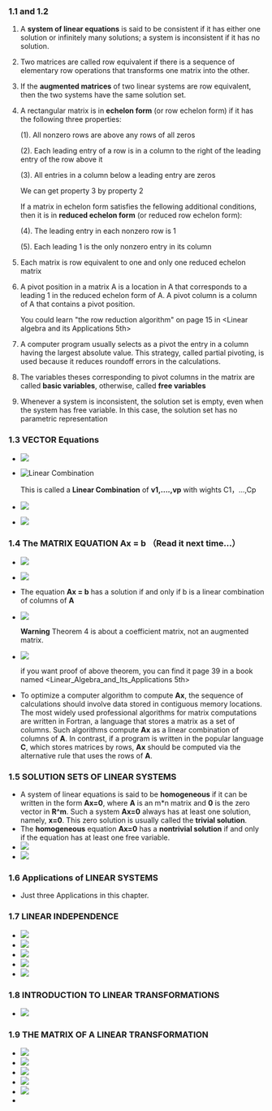 ### 1.1 and 1.2

1. A **system of linear equations** is said to be consistent if it has either one solution or infinitely many solutions; a system is inconsistent if it has no solution.

2. Two matrices are called row equivalent if there is a sequence of elementary row operations that transforms one matrix into the other.

3. If the **augmented matrices** of two linear systems are row equivalent, then the two systems have the same solution set.

4. A rectangular matrix is in **echelon form** (or row echelon form) if it has the following three properties:

   (1). All nonzero rows are above any rows of all zeros

   (2). Each leading entry of a row is in a column to the right of the leading entry of the row above it

   (3). All entries in a column below a leading entry are zeros

   We can get property 3 by property 2

   If a matrix in echelon form satisfies the fellowing additional conditions, then it is in **reduced echelon form** (or reduced row echelon form):

   (4). The leading entry in each nonzero row is 1

   (5). Each leading 1 is the only nonzero entry in its column

5. Each matrix is row equivalent to  one and only one reduced echelon matrix

6. A pivot position in a matrix A is a location in A that corresponds to a leading 1 in the reduced echelon form of A. A pivot column is a column of A that contains a pivot position.


   You could learn "the row reduction algorithm" on page 15 in <Linear algebra and its Applications 5th>

   

7. A computer program usually selects as a pivot the entry in a column having the largest absolute value. This strategy, called partial pivoting, is used because it reduces roundoff errors in the calculations.
8. The variables theses corresponding to pivot columns in the matrix are called **basic variables**, otherwise, called **free variables**
9. Whenever a system is inconsistent, the solution set is empty, even when the system has free variable. In this case, the solution set has no parametric representation

### 1.3 VECTOR Equations

- ![](img/1.png)

- ![Linear Combination](img/2.png)

  This is called a **Linear Combination** of **v1,....,vp** with wights C1，...,Cp

- ![](img/3.png)

- ![](img\4.png)

### 1.4 The MATRIX EQUATION Ax = b （Read it next time...）

- ![](img/5.png)

- ![](img/6.png)

- The equation **Ax = b** has a solution if and only if b is a linear combination of columns of **A**

- ![](img/7.png)

  **Warning** Theorem 4 is about a coefficient matrix, not an augmented matrix.

- ![](img/8.png)

  if you want proof of above theorem, you can find it page 39 in a book named <Linear_Algebra_and_Its_Applications 5th>

- To optimize a computer algorithm to compute **Ax**, the sequence of calculations should involve data stored in contiguous memory locations. The most widely used professional algorithms for matrix computations are written in Fortran, a language that stores a matrix as a set of columns. Such algorithms compute **Ax** as a linear combination of columns of **A**. In contrast, if a program is written in the popular language **C**, which stores matrices by rows, **Ax** should be computed via the alternative rule that uses the rows of **A**.

### 1.5 SOLUTION SETS OF LINEAR SYSTEMS

- A system of linear equations is said to be **homogeneous** if it can be written in the form **Ax=0**, where **A** is an m*n matrix and **0** is the zero vector in **R^m**. Such a system **Ax=0** always has at least one solution, namely, **x=0**. This zero solution is usually called the **trivial solution**.
- The **homogeneous** equation **Ax=0** has a **nontrivial solution** if and only if the equation has at least one free variable.
- ![](img/9.png)
- ![](img/10.png)

### 1.6 Applications of LINEAR SYSTEMS

- Just three Applications in this chapter.

### 1.7 LINEAR INDEPENDENCE

- ![](img/11.png)
- ![](img/12.png)
- ![](img/13.png)
- ![](img/14.png)
- ![](img/15.png)

### 1.8 INTRODUCTION TO LINEAR TRANSFORMATIONS

- ![](img/16.png)

### 1.9 THE MATRIX OF A LINEAR TRANSFORMATION

- ![](img/17.png)
- ![](img/18.png)
- ![](img/19.png)
- ![](img/20.png)
- ![](img/21.png)
- 
